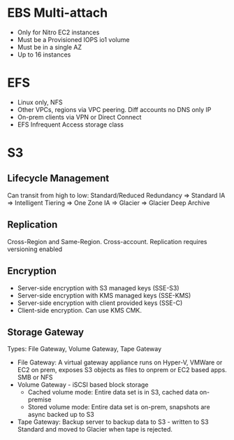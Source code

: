 # EBS Multi-attach
* Only for Nitro EC2 instances
* Must be a Provisioned IOPS io1 volume
* Must be in a single AZ
* Up to 16 instances

# EFS
* Linux only, NFS
* Other VPCs, regions via VPC peering. Diff accounts no DNS only IP
* On-prem clients via VPN or Direct Connect
* EFS Infrequent Access storage class

# S3
## Lifecycle Management
Can transit from high to low: Standard/Reduced Redundancy => Standard IA => Intelligent Tiering => One Zone IA => Glacier => Glacier Deep Archive

## Replication
Cross-Region and Same-Region. Cross-account. 
Replication requires versioning enabled

## Encryption
* Server-side encryption with S3 managed keys (SSE-S3)
* Server-side encryption with KMS managed keys (SSE-KMS)
* Server-side encryption with client provided keys (SSE-C)
* Client-side encryption. Can use KMS CMK.

## Storage Gateway
Types: File Gateway, Volume Gateway, Tape Gateway
* File Gateway: A virtual gateway appliance runs on Hyper-V, VMWare or EC2 on prem, exposes S3 objects as files to onprem or EC2 based apps. SMB or NFS
* Volume Gateway - iSCSI based block storage
  * Cached volume mode: Entire data set is in S3, cached data on-premise
  * Stored volume mode: Entire data set is on-prem, snapshots are async backed up to S3
* Tape Gateway: Backup server to backup data to S3 - written to S3 Standard and moved to Glacier when tape is rejected.
